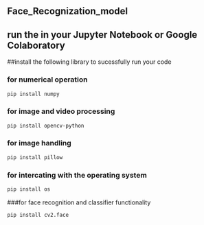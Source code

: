 ## Face_Recognization_model
## run the in your Jupyter Notebook or Google Colaboratory
##install the following library to sucessfully run your code

### for numerical operation
```bash
pip install numpy
```
### for image and video processing
```bash
pip install opencv-python
```
### for image handling
```bash
pip install pillow
```
### for intercating with the operating system
```bash
pip install os
```
###for face recognition and classifier functionality
```bash
pip install cv2.face
```
